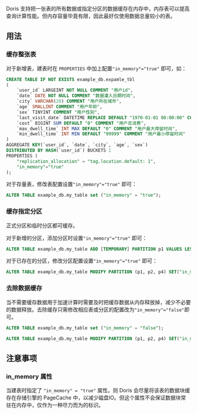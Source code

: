 Doris 支持把一张表的所有数据或指定分区的数据缓存在内存中，内存表可以提高查询计算性能。但内存容量毕竟有限，因此最好仅使用数据总量较小的表。

## 用法

### 缓存整张表

对于新增表，建表时在 `PROPERTIES` 中加上配置`"in_memory"="true"` 即可，如：

```sql
CREATE TABLE IF NOT EXISTS example_db.expamle_tbl
(
    `user_id` LARGEINT NOT NULL COMMENT "用户id",
    `date` DATE NOT NULL COMMENT "数据灌入日期时间",
    `city` VARCHAR(20) COMMENT "用户所在城市",
    `age` SMALLINT COMMENT "用户年龄",
    `sex` TINYINT COMMENT "用户性别",
    `last_visit_date` DATETIME REPLACE DEFAULT "1970-01-01 00:00:00" COMMENT "用户最后一次访问时间",
    `cost` BIGINT SUM DEFAULT "0" COMMENT "用户总消费",
    `max_dwell_time` INT MAX DEFAULT "0" COMMENT "用户最大停留时间",
    `min_dwell_time` INT MIN DEFAULT "99999" COMMENT "用户最小停留时间"
)
AGGREGATE KEY(`user_id`, `date`, `city`, `age`, `sex`)
DISTRIBUTED BY HASH(`user_id`) BUCKETS 1
PROPERTIES (
	"replication_allocation" = "tag.location.default: 1",
	"in_memory"="true"
);
```

对于存量表，修改表配置设置`"in_memory"="true"` 即可：

```sql
ALTER TABLE example_db.my_table set ("in_memory" = "true");
```

### 缓存指定分区

正式分区和临时分区都可缓存。

对于新增的分区，添加分区时设置`"in_memory"="true"` 即可：
```sql
ALTER TABLE example_db.my_table ADD [TEMPORARY] PARTITION p1 VALUES LESS THAN ("2020-02-01") ("in_memory" = "true", "replication_num" = "1")
```

对于已存在的分区，修改分区配置设置`"in_memory"="true"` 即可：
``` sql 
ALTER TABLE example_db.my_table MODIFY PARTITION (p1, p2, p4) SET("in_memory"="true"); 
```

### 去除数据缓存

当不需要缓存数据用于加速计算时需要及时把缓存数据从内存释放掉，减少不必要的数据释放。去除缓存只需修改相应表或分区的配置改为`"in_memory"="false"`即可。

```sql
ALTER TABLE example_db.my_table set ("in_memory" = "false");
```

```sql
ALTER TABLE example_db.my_table MODIFY PARTITION (p1, p2, p4) SET("in_memory"="false"); 
```

## 注意事项

### in_memory 属性

当建表时指定了 `"in_memory" = "true"` 属性。则 Doris 会尽量将该表的数据块缓存在存储引擎的 PageCache 中，以减少磁盘IO。但这个属性不会保证数据块常驻在内存中，仅作为一种尽力而为的标识。